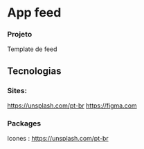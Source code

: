 # App feed

### Projeto 
Template de feed

## Tecnologias
### Sites:
https://unsplash.com/pt-br
https://figma.com

### Packages
Icones : https://unsplash.com/pt-br
